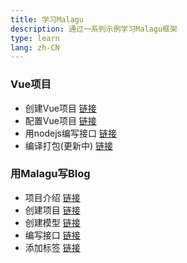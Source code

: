 ```yaml
---
title: 学习Malagu
description: 通过一系列示例学习Malagu框架
type: learn
lang: zh-CN
---
```


### Vue项目
- 创建Vue项目 [链接](learn/vue.md)
- 配置Vue项目 [链接](learn/config-vue.md)
- 用nodejs编写接口 [链接](learn/node-api.md)
- 编译打包(更新中) [链接](learn/vue-build.md)

### 用Malagu写Blog
- 项目介绍 [链接](learn/blog-intro.md)
- 创建项目 [链接](learn/blog-create-project.md)
- 创建模型 [链接](learn/blog-create-model.md)
- 编写接口 [链接](learn/blog-api.md)
- 添加标签 [链接](learn/blog-tag.md)
